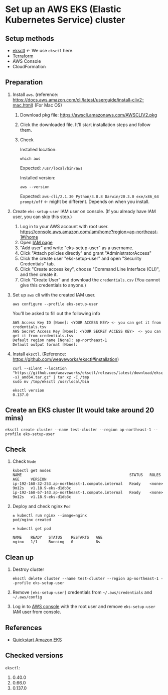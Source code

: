 # Set up an AWS EKS (Elastic Kubernetes Service) cluster

## Setup methods

- [eksctl](https://eksctl.io) <- We use `eksctl` here.
- [Terraform](https://registry.terraform.io/modules/terraform-aws-modules/eks/aws/latest)
- AWS Console
- CloudFormation

## Preparation

1. Install `aws`. (reference: https://docs.aws.amazon.com/cli/latest/userguide/install-cliv2-mac.html) (For Mac OS)

    1. Download pkg file: https://awscli.amazonaws.com/AWSCLIV2.pkg
    1. Click the downloaded file. It'll start installation steps and follow them.
    1. Check

        Installed location:

        ```
        which aws
        ```

        Expected: `/usr/local/bin/aws`

        Installed version:

        ```
        aws --version
        ```

        Expected: `aws-cli/2.1.30 Python/3.8.8 Darwin/20.3.0 exe/x86_64 prompt/off` <- might be different. Depends on when you install.

1. Create `eks-setup-user` IAM user on console. (If you already have IAM user, you can skip this step.)

    1. Log in to your AWS account with root user. https://console.aws.amazon.com/iam/home?region=ap-northeast-1#/home
    1. Open [IAM page](https://console.aws.amazon.com/iam/home?region=ap-northeast-1#/home)
    1. "Add user" and write "eks-setup-user" as a username.
    1. Click "Attach policies directly" and grant "AdministratorAccess"
    1. Click the create user "eks-setup-user" and open "Security Credentials" tab.
    1. Click "Create access key", choose "Command Line Interface (CLI)", and then create it.
    1. Click “Create User” and download the `credentials.csv` (You cannot give this credentials to anyone.)


1. Set up `aws` cli with the created IAM user.

    ```
    aws configure --profile eks-setup-user
    ```

    You'll be asked to fill out the following info

    ```
    AWS Access Key ID [None]: <YOUR ACCESS KEY> <- you can get it from credentials.tsv
    AWS Secret Access Key [None]: <YOUR SECRET ACCESS KEY>  <- you can get it from credentials.tsv
    Default region name [None]: ap-northeast-1
    Default output format [None]:
    ```

1. Install `eksctl`. (Reference: https://github.com/weaveworks/eksctl#installation)

    ```
    curl --silent --location "https://github.com/weaveworks/eksctl/releases/latest/download/eksctl_$(uname -s)_amd64.tar.gz" | tar xz -C /tmp
    sudo mv /tmp/eksctl /usr/local/bin
    ```

    ```
    eksctl version
    0.137.0
    ```

## Create an EKS cluster (It would take around 20 mins)

```
eksctl create cluster --name test-cluster --region ap-northeast-1 --profile eks-setup-user
```

## Check

1. Check `Node`

    ```
    kubectl get nodes
    NAME                                                STATUS   ROLES    AGE     VERSION
    ip-192-168-32-253.ap-northeast-1.compute.internal   Ready    <none>   9m12s   v1.18.9-eks-d1db3c
    ip-192-168-67-143.ap-northeast-1.compute.internal   Ready    <none>   9m12s   v1.18.9-eks-d1db3c
    ```

1. Deploy and check nginx `Pod`

    ```
    ± kubectl run nginx --image=nginx
    pod/nginx created
    ```

    ```
    ± kubectl get pod

    NAME    READY   STATUS    RESTARTS   AGE
    nginx   1/1     Running   0          8s
    ```

## Clean up

1. Destroy cluster

    ```
    eksctl delete cluster --name test-cluster --region ap-northeast-1 --profile eks-setup-user
    ```

1. Remove `[eks-setup-user]` credentials from `~/.aws/credentials` and `~/.aws/config`
1. Log in to [AWS console](https://console.aws.amazon.com/iam/home?region=ap-northeast-1#/users) with the root user and remove `eks-setup-user` IAM user from console.


## References

- [Quickstart Amazon EKS](https://github.com/aws-quickstart/quickstart-amazon-eks)

## Checked versions

`eksctl`:
1. 0.40.0
1. 0.66.0
1. 0.137.0
